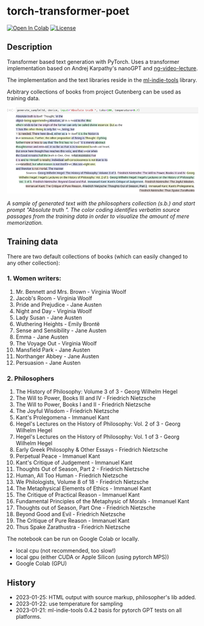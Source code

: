 # torch-transformer-poet

<a href="https://colab.research.google.com/github/domschl/torch-transformer-poet/blob/main/torch_transformer_poet.ipynb" target="_parent"><img src="https://colab.research.google.com/assets/colab-badge.svg" alt="Open In Colab"/></a>
[![License](http://img.shields.io/badge/license-MIT-brightgreen.svg?style=flat)](LICENSE)

## Description

Transformer based text generation with PyTorch. Uses a transformer implementation based on Andrej Karpathy's nanoGPT and [ng-video-lecture](https://github.com/karpathy/ng-video-lecture/blob/master/gpt.py).

The implementation and the text libraries reside in the [ml-indie-tools](https://github.com/domschl/ml-indie-tools) library.

Arbitrary collections of books from project Gutenberg can be used as training data.

![](https://github.com/domschl/torch-transformer-poet/blob/main/doc/absolute_truth_on_nvidia.png)

_A sample of generated text with the philosophers collection (s.b.) and start prompt "Absolute truth ". The color coding identifies verbatim source passages from the training data in order to visualize the amount of mere memorization._   

## Training data

There are two default collections of books (which can easily changed to any other collection):

### 1. Women writers:

1. Mr. Bennett and Mrs. Brown - Virginia Woolf
2. Jacob's Room - Virginia Woolf
3. Pride and Prejudice - Jane Austen
4. Night and Day - Virginia Woolf
5. Lady Susan - Jane Austen
6. Wuthering Heights - Emily Brontë
7. Sense and Sensibility - Jane Austen
8. Emma - Jane Austen
9. The Voyage Out - Virginia Woolf
10. Mansfield Park - Jane Austen
11. Northanger Abbey - Jane Austen
12. Persuasion - Jane Austen

### 2. Philosophers

1. The History of Philosophy: Volume 3 of 3 - Georg Wilhelm Hegel
2. The Will to Power, Books III and IV - Friedrich Nietzsche
3. The Will to Power, Books I and II - Friedrich Nietzsche
4. The Joyful Wisdom - Friedrich Nietzsche
5. Kant's Prolegomena - Immanuel Kant
6. Hegel's Lectures on the History of Philosophy: Vol. 2 of 3 - Georg Wilhelm Hegel
7. Hegel's Lectures on the History of Philosophy: Vol. 1 of 3 - Georg Wilhelm Hegel
8. Early Greek Philosophy & Other Essays - Friedrich Nietzsche
9. Perpetual Peace - Immanuel Kant
10. Kant's Critique of Judgement - Immanuel Kant
11. Thoughts Out of Season, Part 2 - Friedrich Nietzsche
12. Human, All Too Human - Friedrich Nietzsche
13. We Philologists, Volume 8 of 18 - Friedrich Nietzsche
14. The Metaphysical Elements of Ethics - Immanuel Kant
15. The Critique of Practical Reason - Immanuel Kant
16. Fundamental Principles of the Metaphysic of Morals - Immanuel Kant
17. Thoughts out of Season, Part One - Friedrich Nietzsche
18. Beyond Good and Evil - Friedrich Nietzsche
19. The Critique of Pure Reason - Immanuel Kant
20. Thus Spake Zarathustra - Friedrich Nietzsche

The notebook can be run on Google Colab or locally.

- local cpu (not recommended, too slow!)
- local gpu (either CUDA or Apple Silicon (using pytorch MPS))
- Google Colab (GPU)

## History

* 2023-01-25: HTML output with source markup, philosopher's lib added.
* 2023-01-22: use temperature for sampling
* 2023-01-21: ml-indie-tools 0.4.2 basis for pytorch GPT tests on all platforms.
